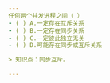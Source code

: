 ```yaml
---
任何两个并发进程之间（ ）
- ( ) A.一定存在互斥关系 
- ( ) B.一定存在同步关系 
- ( ) C.一定彼此独立无关 
- ( ) D.可能存在同步或互斥关系

> 知识点：同步互斥。

---
```

